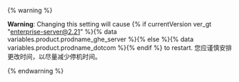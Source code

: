 {% warning %}

**Warning**: Changing this setting will cause {% if currentVersion ver_gt "enterprise-server@2.21" %}{% data variables.product.prodname_ghe_server %}{% else %}{% data variables.product.prodname_dotcom %}{% endif %} to restart. 您应谨慎安排更改时间，以尽量减少停机时间。

{% endwarning %}
